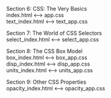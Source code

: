Section 6: CSS: The Very Basics  
index.html <--> app.css  
text_index.html <--> text_app.css    
  
Section 7: The World of CSS Selectors  
select_index.html <--> select_app.css  
  
Section 8: The CSS Box Model  
box_index.html <--> box_app.css  
disp_index.html <--> disp_app.css  
units_index.html <--> units_app.css  
  
Section 9: Other CSS Properties  
opacity_index.html <--> opacity_app.css